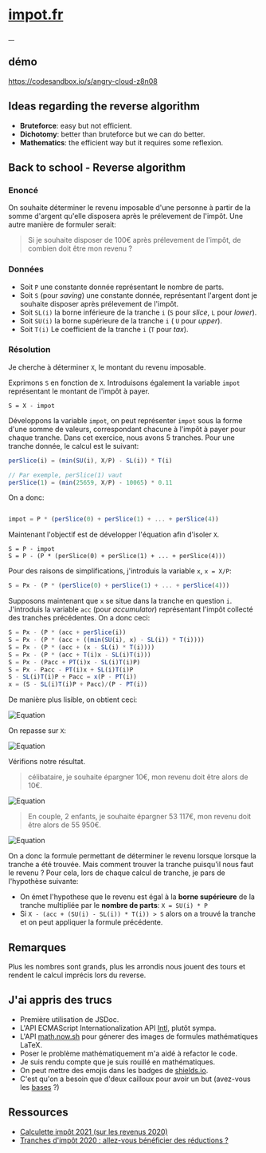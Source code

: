 # [impot.fr](https://github.com/Grafikart/Challenges/tree/master/JS/2-Impot.fr)

<a href="https://www.economie.gouv.fr/particuliers/tranches-imposition-impot-revenu#etapescalculir">
    <img src="https://img.shields.io/badge/economie-🇫🇷gouv.fr-blue.svg" alt=""/>
</a>
<a href="https://github.com/Grafikart/Challenges/tree/master/JS/2-Impot.fr">
    <img src="https://img.shields.io/badge/challenge-🦝 grafikart-blue.svg?logo=github" alt=""/>
</a>
<a href="https://www.youtube.com/watch?v=cX-5J_cy8TM">
    <img src="https://img.shields.io/badge/youtube-video-red.svg?logo=youtube" alt=""/>
</a>
<a href="https://codesandbox.io/s/angry-cloud-z8n08">
    <img src="https://img.shields.io/badge/demo-codesandbox-black.svg?black=codesandbox" alt=""/>
</a>


## démo 
https://codesandbox.io/s/angry-cloud-z8n08


## Ideas regarding the reverse algorithm

 - **Bruteforce**: easy but not efficient.
 - **Dichotomy**: better than bruteforce but we can do better.
 - **Mathematics**: the efficient way but it requires some reflexion.


## Back to school - Reverse algorithm


### Enoncé

On souhaite déterminer le revenu imposable d'une personne à partir de la somme d'argent qu'elle disposera après le prélevement de l'impôt. Une autre manière de formuler serait:
> Si je souhaite disposer de 100€ après prélevement de l'impôt, de combien doit être mon revenu ?


### Données

- Soit `P` une constante donnée représentant le nombre de parts.
- Soit `S` (pour *saving*) une constante donnée, représentant l'argent dont je souhaite disposer après prélevement de l'impôt.
- Soit `SL(i)` la borne inférieure de la tranche `i` (`S` pour *slice*, `L` pour *lower*).
- Soit `SU(i)` la borne supérieure de la tranche `i` ( `U` pour *upper*).
- Soit `T(i)` Le coefficient de la tranche `i` (`T` pour *tax*).



### Résolution
Je cherche à déterminer `X`, le montant du revenu imposable.


Exprimons `S` en fonction de `X`.
Introduisons également la variable `impot` représentant le montant de l'impôt à payer.
```
S = X - impot
```

Développons la variable `impot`, on peut représenter `impot` sous la forme d'une somme de valeurs, correspondant chacune à l'impôt à payer pour chaque tranche. Dans cet exercice, nous avons 5 tranches. Pour une tranche donnée, le calcul est le suivant:
```js
perSlice(i) = (min(SU(i), X/P) - SL(i)) * T(i) 

// Par exemple, perSlice(1) vaut 
perSlice(1) = (min(25659, X/P) - 10065) * 0.11
```

On a donc:

```js

impot = P * (perSlice(0) + perSlice(1) + ... + perSlice(4))
```

Maintenant l'objectif est de développer l'équation afin d'isoler `X`.
```
S = P - impot
S = P - (P * (perSlice(0) + perSlice(1) + ... + perSlice(4)))
```

Pour des raisons de simplifications, j'introduis la variable `x`, `x = X/P`:

```js
S = Px - (P * (perSlice(0) + perSlice(1) + ... + perSlice(4)))
```

Supposons maintenant que `x` se situe dans la tranche en question `i`. J'introduis la variable `acc` (pour *accumulator*) représentant l'impôt collecté des tranches précédentes. On a donc ceci:
```js
S = Px - (P * (acc + perSlice(i))
S = Px - (P * (acc + ((min(SU(i), x) - SL(i)) * T(i))))
S = Px - (P * (acc + (x - SL(i) * T(i))))
S = Px - (P * (acc + T(i)x - SL(i)T(i)))
S = Px - (Pacc + PT(i)x - SL(i)T(i)P)
S = Px - Pacc - PT(i)x + SL(i)T(i)P
S - SL(i)T(i)P + Pacc = x(P - PT(i))
x = (S - SL(i)T(i)P + Pacc)/(P - PT(i))
```

De manière plus lisible, on obtient ceci:

![Equation](https://math.now.sh?from=x%20%3D%20%5Cfrac%7B%28S%20-%20SL(i%29T(i)P%20%2B%20P*%20acc)%7D%7BP%20-%20PT(i)%7D)


On repasse sur `X`:

![Equation](https://math.now.sh?from=X%20%3D%20%5Cfrac%7B%28S%20-%20SL(i%29T(i)P%20%2B%20P*%20acc)%7D%7B1%20-%20T(i)%7D)



Vérifions notre résultat.

> célibataire, je souhaite épargner 10€, mon revenu doit être alors de 10€.

![Equation](https://math.now.sh?from=%5Cfrac%7B%2810%20-%200%20*%200%20*%201%20%2B%201*0%29%7D%7B1%20-%200%7D%20%3D%2010)


> En couple, 2 enfants, je souhaite épargner 53 117€, mon revenu doit être alors de 55 950€.

![Equation](https://math.now.sh?from=%5Cfrac%7B53117%20-%2010065%20*%200.11%20*%203%20%2B%203*0%7D%7B1%20-%200.11%7D%20%5Csimeq%2055950%2C05)



On a donc la formule permettant de déterminer le revenu lorsque lorsque la tranche a été trouvée. Mais comment trouver la tranche puisqu'il nous faut le revenu ? Pour cela, lors de chaque calcul de tranche, je pars de l'hypothèse suivante:
 - On émet l'hypothese que le revenu est égal à la **borne supérieure** de la tranche multipliée par le **nombre de parts**: `X = SU(i) * P`
 - Si `X - (acc + (SU(i) - SL(i)) * T(i)) > S` alors on a trouvé la tranche et on peut appliquer la formule précédente.


## Remarques

Plus les nombres sont grands, plus les arrondis nous jouent des tours et rendent le calcul imprécis lors du reverse.


## J'ai appris des trucs

 - Première utilisation de JSDoc.
 - L'API  ECMAScript Internationalization API [Intl](https://developer.mozilla.org/en-US/docs/Web/JavaScript/Reference/Global_Objects/Intl), plutôt sympa.
 - L'API [math.now.sh](https://math.now.sh) pour génerer des images de formules mathématiques LaTeX. 
 - Poser le problème mathématiquement m'a aidé à refactor le code.
 - Je suis rendu compte que je suis rouillé en mathématiques.
 - On peut mettre des emojis dans les badges de [shields.io](https://shields.io).
 - C'est qu'on a besoin que d'deux cailloux pour avoir un but (avez-vous les [bases](https://youtu.be/2plxPVOI6lo?t=81) ?)


## Ressources
 - [Calculette impôt 2021 (sur les revenus 2020)](https://www.francetransactions.com/impots/calcul-impot-2020-revenus-2020.html)
 - [Tranches d'impôt 2020 : allez-vous bénéficier des réductions ?](https://www.tacotax.fr/guides/impot-sur-le-revenu/taux-tranches-baremes-impot-sur-le-revenu/tranches-d-impot-2020)